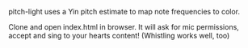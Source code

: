 pitch-light uses a Yin pitch estimate to map note frequencies to color.

Clone and open index.html in browser. It will ask for mic permissions, accept and sing to your hearts content! (Whistling works well, too)
